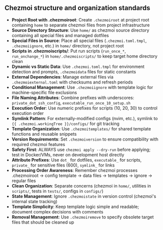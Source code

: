 ## Chezmoi structure and organization standards

- **Project Root with .chezmoiroot**: Create `.chezmoiroot` at project root containing `home` to separate chezmoi files from project infrastructure
- **Source Directory Structure**: Use `home/` as chezmoi source directory containing all special files and managed dotfiles
- **Special Files in Source**: Place all special files (`.chezmoi.toml.tmpl`, `.chezmoiignore`, etc.) in `home/` directory, not project root
- **Scripts in .chezmoiscripts/**: Put run scripts (`run_once_*`, `run_onchange_*`) in `home/.chezmoiscripts/` to keep target home directory clean
- **Dynamic vs Static Data**: Use `.chezmoi.toml.tmpl` for environment detection and prompts, `.chezmoidata` files for static constants
- **External Dependencies**: Manage external files via `.chezmoiexternal.toml` with checksums and refresh periods
- **Conditional Management**: Use `.chezmoiignore` with template logic for machine-specific file exclusions
- **File Naming Attributes**: Combine prefixes with underscores: `private_dot_ssh_config`, `executable_run_once_10_setup.sh`
- **Execution Order**: Use numeric prefixes for scripts (10, 20, 30) to control execution order
- **Symlink Pattern**: For externally-modified configs (nvim, etc.), symlink to `{{ .chezmoi.workingTree }}/configs/` for git tracking
- **Template Organization**: Use `.chezmoitemplates/` for shared template functions and reusable snippets
- **Version Requirements**: Set `.chezmoiversion` to ensure compatibility with required chezmoi features
- **Safety First**: ALWAYS use `chezmoi apply --dry-run` before applying; test in Docker/VMs, never on development host directly
- **Attribute Prefixes**: Use `dot_` for dotfiles, `executable_` for scripts, `private_` for sensitive files (600), `symlink_` for links
- **Processing Order Awareness**: Remember chezmoi processes .chezmoiroot → config template → data files → templates → ignore → regular files
- **Clean Organization**: Separate concerns (chezmoi in `home/`, utilities in `scripts/`, tests in `tests/`, configs in `configs/`)
- **State Management**: Ignore `.chezmoistate` in version control (chezmoi's internal state tracking)
- **Template Simplicity**: Keep template logic simple and readable; document complex decisions with comments
- **Removal Management**: Use `.chezmoiremove` to specify obsolete target files that should be cleaned up
